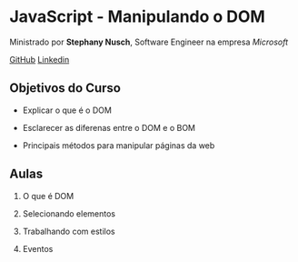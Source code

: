 # JavaScript - Manipulando o DOM
Ministrado por **Stephany Nusch**, Software Engineer na empresa *Microsoft*

[GitHub](https://github.com/stebsnusch)
[Linkedin](https://www.linkedin.com/in/stephanynusch/)


## Objetivos do Curso

* Explicar o que é o DOM

* Esclarecer as diferenas entre o DOM e o BOM

* Principais métodos para manipular páginas da web

## Aulas

1. O que é DOM

2. Selecionando elementos

3. Trabalhando com estilos

4. Eventos
